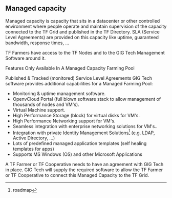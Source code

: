 ## Managed capacity

Managed capacity is capacity that sits in a datacenter or other controlled environment where people operate and maintain supervision of the capacity connected to the TF Grid and published in the TF Directory. SLA (Service Level Agreements) are provided on this capacity like uptime, guaranteed bandwidth, response times, ...

TF Farmers have access to the TF Nodes and to the GIG Tech Management Software around it.

Features Only Available In A Managed Capacity Farming Pool

Published & Tracked (monitored) Service Level Agreements
GIG Tech software provides additional capabilities for a Managed Farming Pool:

 - Monitoring & uptime management software.
 - OpenvCloud Portal (full blown software stack to allow management of thousands of nodes and VM's).
 - Virtual Machine support.
 - High Performance Storage (block) for virtual disks for VM's.
 - High Performance Networking support for VM's.
 - Seamless integration with enterprise networking solutions for VM's..
 - Integration with private Identity Management Solutions[^1] (e.g. LDAP, Active Directory, ...)
 - Lots of predefined managed application templates (self healing templates for apps)
 - Supports MS Windows (OS) and other Microsoft Applications

[^1]: roadmap

A TF Farmer or TF Cooperative needs to have an agreement with GIG Tech in place. GIG Tech will supply the required software to allow the TF Farmer or TF Cooperative to connect this Managed Capacity to the TF Grid.
